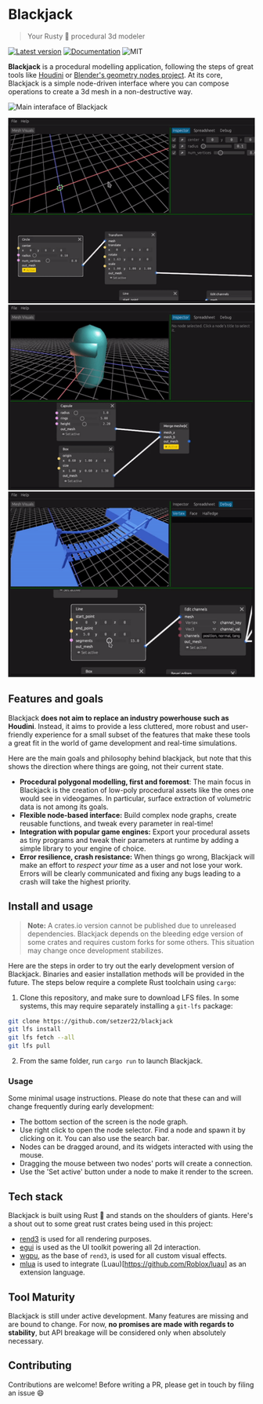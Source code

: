 # Blackjack
> Your Rusty 🦀 procedural 3d modeler

[![Latest version](https://img.shields.io/crates/v/blackjack_nodes.svg)](https://crates.io/crates/blackjack_nodes)
[![Documentation](https://docs.rs/blackjack_nodes/badge.svg)](https://docs.rs/blackjack_nodes)
![MIT](https://img.shields.io/badge/license-MIT-blue.svg)

**Blackjack** is a procedural modelling application, following the steps of great tools like [Houdini](https://www.sidefx.com/) or [Blender's geometry nodes project](https://docs.blender.org/manual/en/latest/modeling/geometry_nodes/index.html). At its core, Blackjack is a simple node-driven interface where you can compose operations to create a 3d mesh in a non-destructive way.


![Main interaface of Blackjack](./doc/resources/showcase3.png)

![Gif showcasing procedural modelling in Blackjack](./doc/resources/blackjack_gif3.gif)
![Another gif showcasing procedural modelling in Blackjack](./doc/resources/blackjack_gif4.gif)
![A third gif showcasing procedural modelling in Blackjack](./doc/resources/blackjack_gif5.gif)

## Features and goals
Blackjack **does not aim to replace an industry powerhouse such as Houdini**. Instead, it aims to provide a less cluttered, more robust and user-friendly experience for a small subset of the features that make these tools a great fit in the world of game development and real-time simulations.

Here are the main goals and philosophy behind blackjack, but note that this shows the direction where things are going, not their current state.

- **Procedural polygonal modelling, first and foremost**: The main focus in Blackjack is the creation of low-poly procedural assets like the ones one would see in videogames. In particular, surface extraction of volumetric data is not among its goals.
- **Flexible node-based interface:** Build complex node graphs, create reusable functions, and tweak every parameter in real-time!
- **Integration with popular game engines:** Export your procedural assets as tiny programs and tweak their parameters at runtime by adding a simple library to your engine of choice.
- **Error resilience, crash resistance:** When things go wrong, Blackjack will make an effort to *respect your time* as a user and not lose your work. Errors will be clearly communicated and fixing any bugs leading to a crash will take the highest priority.

## Install and usage
> **Note:** A crates.io version cannot be published due to unreleased dependencies. Blackjack depends on the bleeding edge version of some crates and requires custom forks for some others. This situation may change once development stabilizes.

Here are the steps in order to try out the early development version of Blackjack. Binaries and easier installation methods will be provided in the future. The steps below require a complete Rust toolchain using `cargo`:

1. Clone this repository, and make sure to download LFS files. In some systems, this may require separately installing a `git-lfs` package:
```bash
git clone https://github.com/setzer22/blackjack
git lfs install
git lfs fetch --all
git lfs pull
```
2. From the same folder, run `cargo run` to launch Blackjack.

### Usage
Some minimal usage instructions. Please do note that these can and will change frequently during early development:

- The bottom section of the screen is the node graph.
- Use right click to open the node selector. Find a node and spawn it by clicking on it. You can also use the search bar.
- Nodes can be dragged around, and its widgets interacted with using the mouse.
- Dragging the mouse between two nodes' ports will create a connection.
- Use the 'Set active' button under a node to make it render to the screen.

## Tech stack
Blackjack is built using Rust 🦀 and stands on the shoulders of giants. Here's a shout out to some great rust crates being used in this project:

- [rend3](https://github.com/BVE-Reborn/rend3) is used for all rendering purposes.
- [egui](https://github.com/emilk/egui) is used as the UI toolkit powering all 2d interaction.
- [wgpu](https://github.com/gfx-rs/wgpu), as the base of `rend3`, is used for all custom visual effects.
- [mlua](https://github.com/khvzak/mlua) is used to integrate (Luau)[https://github.com/Roblox/luau] as an extension language.

## Tool Maturity
Blackjack is still under active development. Many features are missing and are bound to change. For now, **no promises are made with regards to stability**, but API breakage will be considered only when absolutely necessary.

## Contributing
Contributions are welcome! Before writing a PR, please get in touch by filing an issue 😄


